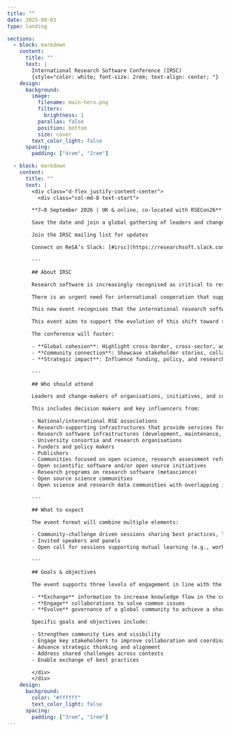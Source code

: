 ```yaml
---
title: ""
date: 2025-09-03
type: landing

sections:
  - block: markdown
    content:
      title: ""
      text: |
        International Research Software Conference (IRSC)
        {style="color: white; font-size: 2rem; text-align: center; "}
    design:
      background:
        image:
          filename: main-hero.png
          filters:
            brightness: 1
          parallax: false
          position: bottom
          size: cover
        text_color_light: false
      spacing:
        padding: ["4rem", "2rem"]

  - block: markdown
    content:
      title: ""
      text: |
        <div class="d-flex justify-content-center">
          <div class="col-md-8 text-start">

        **7–8 September 2026 | UK & online, co-located with RSECon26**

        Save the date and join a global gathering of leaders and change-makers working to advance global shifts toward strategic coordination, long-term sustainability, and high-level collaboration across the research software community.

        Join the IRSC mailing list for updates  

        Connect on ReSA’s Slack: [#irsc](https://researchsoft.slack.com/archives/C09D8QX9E2H)

        ---

        ## About IRSC

        Research software is increasingly recognised as critical to research outcomes. Yet research software, and the people who develop and maintain it, operate with tremendously unstable resources and funding. This instability negatively impacts innovation by slowing research and creating unstable career pathways.  

        There is an urgent need for international cooperation that supports research software to solidify next-generation research and innovation.

        This new event recognises that the international research software community is moving towards aligning global policies and funding, sustaining essential infrastructure, recognizing and equipping its diverse workforce, responsibly integrating AI, improving how software impact is measured, and ensuring interoperability through open, standards-based infrastructure.  

        This event aims to support the evolution of this shift toward strategic coordination, long-term sustainability, and collaboration across boundaries.

        The conference will foster:

        - **Global cohesion**: Highlight cross-border, cross-sector, and cross-discipline collaboration to build new bridges across the global research software landscape  
        - **Community connection**: Showcase stakeholder stories, collaboration highlights, and best practices to connect with peers and unite efforts  
        - **Strategic impact**: Influence funding, policy, and research priorities; and showcase leadership within the research software community and broader movements (e.g. open science, FAIR, research assessment reform, open source)  

        ---

        ## Who should attend

        Leaders and change-makers of organisations, initiatives, and communities committed to supporting research software, and those who develop it, as fundamental and vital to research.  

        This includes decision makers and key influencers from:

        - National/international RSE associations  
        - Research-supporting infrastructures that provide services for research software as part of their mission  
        - Research software infrastructures (development, maintenance, sharing, connectivity)  
        - University consortia and research organisations  
        - Funders and policy makers  
        - Publishers  
        - Communities focused on open science, research assessment reform, impact measurement, training, and skills initiatives  
        - Open scientific software and/or open source initiatives  
        - Research programs on research software (metascience)  
        - Open source science communities  
        - Open science and research data communities with overlapping interest in research software (e.g., RDA, CODATA)  

        ---

        ## What to expect

        The event format will combine multiple elements:

        - Community-challenge driven sessions sharing best practices, led by ReSA Forums and task forces  
        - Invited speakers and panels  
        - Open call for sessions supporting mutual learning (e.g., workshops, case studies) — selected based on clear criteria  

        ---

        ## Goals & objectives

        The event supports three levels of engagement in line with the [ReSA Strategic Plan 2025–2028](https://doi.org/10.5281/zenodo.15444952):

        - **Exchange** information to increase knowledge flow in the community  
        - **Engage** collaborations to solve common issues  
        - **Evolve** governance of a global community to achieve a shared vision  

        Specific goals and objectives include:

        - Strengthen community ties and visibility  
        - Engage key stakeholders to improve collaboration and coordination  
        - Advance strategic thinking and alignment  
        - Address shared challenges across contexts  
        - Enable exchange of best practices  

        </div>
        </div>
    design:
      background:
        color: "#ffffff"
        text_color_light: false
      spacing:
        padding: ["3rem", "1rem"]
---
```

